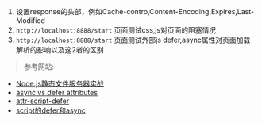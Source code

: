 1. 设置response的头部，例如Cache-contro,Content-Encoding,Expires,Last-Modified
2. `http://localhost:8888/start` 页面测试css,js对页面的阻塞情况
3. `http://localhost:8888/start` 页面测试外部js defer,async属性对页面加载解析的影响以及这2者的区别

> 参考网站:
* [Node.js静态文件服务器实战](http://www.infoq.com/cn/news/2011/11/tyq-nodejs-static-file-server)
* [async vs defer attributes](http://www.growingwiththeweb.com/2014/02/async-vs-defer-attributes.html)
* [attr-script-defer](https://html.spec.whatwg.org/multipage/scripting.html#attr-script-defer)
* [script的defer和async](http://ued.ctrip.com/blog/script-defer-and-async.html)